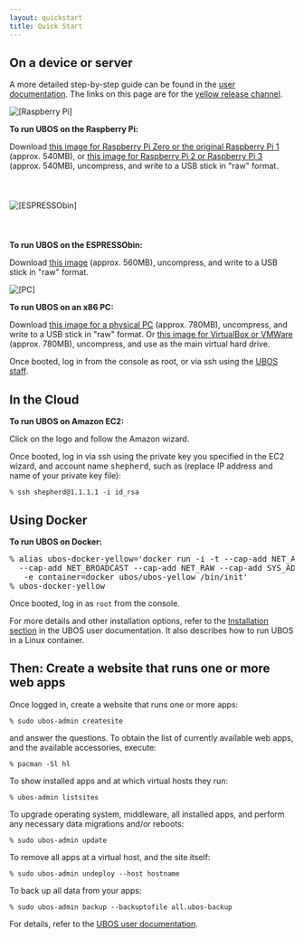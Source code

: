 ```yaml
---
layout: quickstart
title: Quick Start
---
```


## On a device or server

A more detailed step-by-step guide can be found in the [user documentation](/docs/users/).
The links on this page are for the [yellow release channel](/docs/developers/buildrelease.html).

<div class="platforms">
 <div>
  <img src="/images/rpi-83x100.png" alt="[Raspberry Pi]">
  <p><b>To run UBOS on the Raspberry Pi:</b></p>
  <p>Download <a href="http://depot.ubos.net/yellow/armv6h/images/ubos_yellow_armv6h-rpi_LATEST.img.xz">this
     image for Raspberry Pi&nbsp;Zero or the original Raspberry Pi 1</a> (approx. 540MB), or
     <a href="http://depot.ubos.net/yellow/armv7h/images/ubos_yellow_armv7h-rpi2_LATEST.img.xz">this
     image for Raspberry Pi&nbsp;2 or Raspberry Pi&nbsp;3</a> (approx. 540MB),
     uncompress, and write to a USB stick in "raw" format.</p>
 </div>
 <div>
  <img src="/images/espressobin-175x22.png" alt="[ESPRESSObin]" style="margin: 39px 0">
  <p><b>To run UBOS on the ESPRESSObin:</b></p>
  <p>Download <a href="http://depot.ubos.net/yellow/aarch64/images/ubos_yellow_aarch64-espressobin_LATEST.img.xz">this
     image</a> (approx. 560MB), uncompress, and write to a USB stick in "raw" format.</p>
 </div>
 <div>
  <img src="/images/pc-79x100.png" alt="[PC]">
  <p><b>To run UBOS on an x86 PC:</b></p>
  <p>Download <a href="http://depot.ubos.net/yellow/x86_64/images/ubos_yellow_x86_64-pc_LATEST.img.xz">this
     image for a physical PC</a> (approx. 780MB), uncompress, and write to a USB stick in "raw" format. Or
     <a href="http://depot.ubos.net/yellow/x86_64/images/ubos_yellow_x86_64-vbox_LATEST.vmdk.xz">this
     image for VirtualBox or VMWare</a> (approx. 780MB), uncompress, and use as the main virtual hard drive.</p>
 </div>
</div>

Once booted, log in from the console as root, or via ssh using the
[UBOS staff](/docs/users/shepherd-staff.html).

<h2>In the Cloud</h2>
<div class="platforms">
 <div>
  <p><b>To run UBOS on Amazon EC2:</b></p>
  <script id="ubos-amazon-ec2-image-latest" src="/include/amazon-ec2-image-latest.js"></script>
  <p>Click on the logo and follow the Amazon wizard.</p>
 </div>
</div>

Once booted, log in via ssh using the private key you specified in the EC2 wizard, and
account name <tt>shepherd</tt>, such as (replace IP address and name of your private key
file):

    % ssh shepherd@1.1.1.1 -i id_rsa

<h2>Using Docker</h2>
<div class="platforms">
 <div>
  <p><b>To run UBOS on Docker:</b></p>
  <pre style="max-width: 100%">% alias ubos-docker-yellow='docker run -i -t --cap-add NET_ADMIN --cap-add NET_BIND_SERVICE
  --cap-add NET_BROADCAST --cap-add NET_RAW --cap-add SYS_ADMIN -v /sys/fs/cgroup:/sys/fs/cgroup:ro
   -e container=docker ubos/ubos-yellow /bin/init'
% ubos-docker-yellow</pre>
 </div>
</div>

Once booted, log in as <code>root</code> from the console.

For more details and other installation options, refer to the
[Installation section](/docs/users/installation.html) in the
UBOS user documentation. It also describes how to run UBOS in a Linux container.

## Then: Create a website that runs one or more web apps

Once logged in, create a website that runs one or more apps:

    % sudo ubos-admin createsite

and answer the questions. To obtain the list of currently available web apps,
and the available accessories, execute:

    % pacman -Sl hl

To show installed apps and at which virtual hosts they run:

    % ubos-admin listsites

To upgrade operating system, middleware, all installed apps, and perform any
necessary data migrations and/or reboots:

    % sudo ubos-admin update

To remove all apps at a virtual host, and the site itself:

    % sudo ubos-admin undeploy --host hostname

To back up all data from your apps:

    % sudo ubos-admin backup --backuptofile all.ubos-backup

For details, refer to the [UBOS user documentation](/docs/users/).
